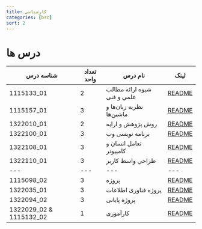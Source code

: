 ```yaml
---
title: کارشناسی
categories: [bsc]
sort: 2
---
```


# درس ها

شناسه درس | تعداد واحد | نام درس | لینک
--- | --- | --- | ---
1115133_01 | 2 | شيوه ارائه مطالب علمي و فنی | [README](https://github.com/AliRazavi-edu/PNU_3991/tree/master/docs/BSc/ResearchAndPresentationMethods)
1115157_01 | 3 | نظريه زبان‌ها و ماشين‌ها         | [README](https://github.com/AliRazavi-edu/PNU_3991/tree/master/docs/BSc/Theory-of-Languages-and-Machines)
1322010_01 | 2 | روش پژوهش و ارایه          | [README](https://github.com/AliRazavi-edu/PNU_3991/tree/master/docs/BSc/ResearchAndPresentationMethods)
1322100_01 | 3 | برنامه نويسی وب             | [README](https://github.com/AliRazavi-edu/PNU_3991/tree/master/docs/BSc/WebProgramming)
1322108_01 | 3 | تعامل انسان و كامپيوتر        | [README](https://github.com/AliRazavi-edu/PNU_3991/tree/master/docs/BSc/HumanComputerInteraction)
1322110_01 | 3 | طراحي واسط كاربر           | [README](https://github.com/AliRazavi-edu/PNU_3991/tree/master/docs/BSc/UserInterfaceDesgin)
--- | --- | --- | ---
1115098_02 | 3 | پروژه                        | [README](https://github.com/AliRazavi-edu/PNU_3991/tree/master/docs/BSc/BscFinalProject)
1322035_01 | 3 | پروژه فناوری اطلاعات         | [README](https://github.com/AliRazavi-edu/PNU_3991/tree/master/docs/BSc/BscFinalProject)
1322094_02 | 3 | پروژه پايانی                  | [README](https://github.com/AliRazavi-edu/PNU_3991/tree/master/docs/BSc/BscFinalProject)
1322029_02 & 1115132_02 | 1 | كارآموزی       | [README](https://github.com/AliRazavi-edu/PNU_3991/tree/master/docs/BSc/Internship)
